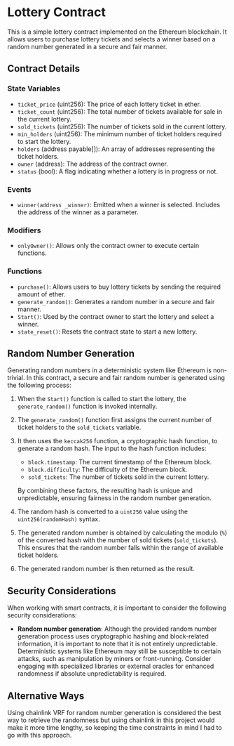 # Lottery Contract

This is a simple lottery contract implemented on the Ethereum blockchain. It allows users to purchase lottery tickets and selects a winner based on a random number generated in a secure and fair manner.

## Contract Details

### State Variables

- `ticket_price` (uint256): The price of each lottery ticket in ether.
- `ticket_count` (uint256): The total number of tickets available for sale in the current lottery.
- `sold_tickets` (uint256): The number of tickets sold in the current lottery.
- `min_holders` (uint256): The minimum number of ticket holders required to start the lottery.
- `holders` (address payable[]): An array of addresses representing the ticket holders.
- `owner` (address): The address of the contract owner.
- `status` (bool): A flag indicating whether a lottery is in progress or not.

### Events

- `winner(address _winner)`: Emitted when a winner is selected. Includes the address of the winner as a parameter.

### Modifiers

- `onlyOwner()`: Allows only the contract owner to execute certain functions.

### Functions

- `purchase()`: Allows users to buy lottery tickets by sending the required amount of ether.
- `generate_random()`: Generates a random number in a secure and fair manner.
- `Start()`: Used by the contract owner to start the lottery and select a winner.
- `state_reset()`: Resets the contract state to start a new lottery.

## Random Number Generation

Generating random numbers in a deterministic system like Ethereum is non-trivial. In this contract, a secure and fair random number is generated using the following process:

1. When the `Start()` function is called to start the lottery, the `generate_random()` function is invoked internally.

2. The `generate_random()` function first assigns the current number of ticket holders to the `sold_tickets` variable.

3. It then uses the `keccak256` function, a cryptographic hash function, to generate a random hash. The input to the hash function includes:
   - `block.timestamp`: The current timestamp of the Ethereum block.
   - `block.difficulty`: The difficulty of the Ethereum block.
   - `sold_tickets`: The number of tickets sold in the current lottery.

   By combining these factors, the resulting hash is unique and unpredictable, ensuring fairness in the random number generation.

4. The random hash is converted to a `uint256` value using the `uint256(randomHash)` syntax.

5. The generated random number is obtained by calculating the modulo (`%`) of the converted hash with the number of sold tickets (`sold_tickets`). This ensures that the random number falls within the range of available ticket holders.

6. The generated random number is then returned as the result.


## Security Considerations

When working with smart contracts, it is important to consider the following security considerations:


- **Random number generation**: Although the provided random number generation process uses cryptographic hashing and block-related information, it is important to note that it is not entirely unpredictable. Deterministic systems like Ethereum may still be susceptible to certain attacks, such as manipulation by miners or front-running. Consider engaging with specialized libraries or external oracles for enhanced randomness if absolute unpredictability is required.

## Alternative Ways

Using chainlink VRF for random number generation is considered the best way to retrieve the randomness but using chainlink in this project would make it more time lengthy, so keeping the time constraints in mind I had to go with this approach.